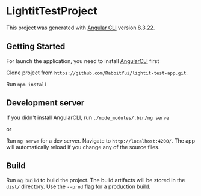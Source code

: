 # LightitTestProject

This project was generated with [Angular CLI](https://github.com/angular/angular-cli) version 8.3.22.

## Getting Started

For launch the application, you need to install [AngularCLI](https://cli.angular.io/) first

Clone project from `https://github.com/RabbitYui/lightit-test-app.git`.

Run `npm install` 

## Development server

If you didn't install AngularCLI, run `./node_modules/.bin/ng serve`

or

Run `ng serve` for a dev server. Navigate to `http://localhost:4200/`. The app will automatically reload if you change any of the source files.

## Build

Run `ng build` to build the project. The build artifacts will be stored in the `dist/` directory. Use the `--prod` flag for a production build.
